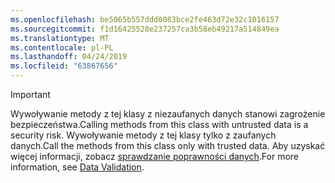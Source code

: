 ```yaml
---
ms.openlocfilehash: be5065b557ddd0083bce2fe463d72e32c1016157
ms.sourcegitcommit: f1d16425528e237257ca3b58eb49217a514849ea
ms.translationtype: MT
ms.contentlocale: pl-PL
ms.lasthandoff: 04/24/2019
ms.locfileid: "63867656"
---
```

> [!IMPORTANT]
> <span data-ttu-id="5acff-101">Wywoływanie metody z tej klasy z niezaufanych danych stanowi zagrożenie bezpieczeństwa.</span><span class="sxs-lookup"><span data-stu-id="5acff-101">Calling methods from this class with untrusted data is a security risk.</span></span> <span data-ttu-id="5acff-102">Wywoływanie metody z tej klasy tylko z zaufanych danych.</span><span class="sxs-lookup"><span data-stu-id="5acff-102">Call the methods from this class only with trusted data.</span></span> <span data-ttu-id="5acff-103">Aby uzyskać więcej informacji, zobacz [sprawdzanie poprawności danych](https://www.owasp.org/index.php/Data_Validation).</span><span class="sxs-lookup"><span data-stu-id="5acff-103">For more information, see [Data Validation](https://www.owasp.org/index.php/Data_Validation).</span></span>